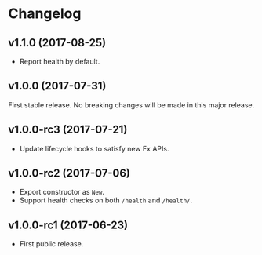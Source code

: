 # Changelog

## v1.1.0 (2017-08-25)

- Report health by default.

## v1.0.0 (2017-07-31)

First stable release. No breaking changes will be made in this major release.

## v1.0.0-rc3 (2017-07-21)

- Update lifecycle hooks to satisfy new Fx APIs.

## v1.0.0-rc2 (2017-07-06)

- Export constructor as `New`.
- Support health checks on both `/health` and `/health/`.

## v1.0.0-rc1 (2017-06-23)

- First public release.
